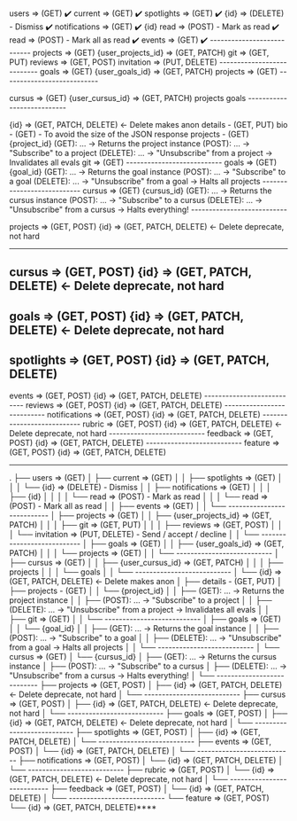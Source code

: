 
users => (GET) ✔️
  current => (GET)  ✔️
    spotlights => (GET) ✔️
      {id} => (DELETE) - Dismiss ✔️
    notifications => (GET) ✔️
      {id}
        read => (POST) - Mark as read ✔️
      read => (POST) - Mark all as read ✔️
    events => (GET) ✔️
    ---------------------------
  projects => (GET)
    {user_projects_id} => (GET, PATCH)
        git  => (GET, PUT)
        reviews  => (GET, POST)
        invitation  => (PUT, DELETE)
    ---------------------------
  goals => (GET)
    {user_goals_id} => (GET, PATCH)
        projects => (GET)
    ---------------------------

  cursus => (GET)
    {user_cursus_id} => (GET, PATCH)
        projects
        goals
    ---------------------------

  {id} => (GET, PATCH, DELETE) <- Delete makes anon
    details - (GET, PUT)
    bio - (GET) - To avoid the size of the JSON response
    projects - (GET)
      {project_id}
        (GET): ... -> Returns the project instance
        (POST): ... -> "Subscribe" to a project
        (DELETE): ... -> "Unsubscribe" from a project -> Invalidates all evals
        git => (GET)
        ---------------------------
    goals => (GET)
      {goal_id}
        (GET): ... -> Returns the goal instance
        (POST): ... -> "Subscribe" to a goal
        (DELETE): ... -> "Unsubscribe" from a goal -> Halts all projects
        ---------------------------
    cursus => (GET)
      {cursus_id}
        (GET): ... -> Returns the cursus instance
        (POST): ... -> "Subscribe" to a cursus
        (DELETE): ... -> "Unsubscribe" from a cursus -> Halts everything!
        ---------------------------

projects => (GET, POST)
  {id} => (GET, PATCH, DELETE) <- Delete deprecate, not hard

  ---------------------------
cursus => (GET, POST)
  {id} => (GET, PATCH, DELETE) <- Delete deprecate, not hard
  ---------------------------
goals => (GET, POST)
  {id} => (GET, PATCH, DELETE) <- Delete deprecate, not hard
  ---------------------------
spotlights => (GET, POST)
  {id} => (GET, PATCH, DELETE)
  ---------------------------
events => (GET, POST)
  {id} => (GET, PATCH, DELETE)
    ---------------------------
reviews => (GET, POST)
  {id} => (GET, PATCH, DELETE)
    ---------------------------
notifications => (GET, POST)
  {id} => (GET, PATCH, DELETE)
    ---------------------------
rubric => (GET, POST)
  {id} => (GET, PATCH, DELETE) <- Delete deprecate, not hard
    ---------------------------
feedback => (GET, POST)
  {id} => (GET, PATCH, DELETE)
    ---------------------------
feature => (GET, POST)
  {id} => (GET, PATCH, DELETE)

---

.
├── users => (GET)
│   ├── current => (GET)
│   │   ├── spotlights => (GET)
│   │   │   └── {id} => (DELETE) - Dismiss
│   │   ├── notifications => (GET)
│   │   │   ├── {id}
│   │   │   │   └── read => (POST) - Mark as read
│   │   │   └── read => (POST) - Mark all as read
│   │   ├── events => (GET)
│   │   └── ---------------------------
│   ├── projects => (GET)
│   │   ├── {user_projects_id} => (GET, PATCH)
│   │   │   ├── git  => (GET, PUT)
│   │   │   ├── reviews  => (GET, POST)
│   │   │   └── invitation  => (PUT, DELETE) - Send / accept / decline
│   │   └── ---------------------------
│   ├── goals => (GET)
│   │   ├── {user_goals_id} => (GET, PATCH)
│   │   │   └── projects => (GET)
│   │   └── ---------------------------
│   ├── cursus => (GET)
│   │   ├── {user_cursus_id} => (GET, PATCH)
│   │   │   ├── projects
│   │   │   └── goals
│   │   └── ---------------------------
│   └── {id} => (GET, PATCH, DELETE) <- Delete makes anon
│       ├── details - (GET, PUT)
│       ├── projects - (GET)
│       │   └── {project_id}
│       │       ├── (GET): ... -> Returns the project instance
│       │       ├── (POST): ... -> "Subscribe" to a project
│       │       ├── (DELETE): ... -> "Unsubscribe" from a project -> Invalidates all evals
│       │       ├── git => (GET)
│       │       └── ---------------------------
│       ├── goals => (GET)
│       │   └── {goal_id}
│       │       ├── (GET): ... -> Returns the goal instance
│       │       ├── (POST): ... -> "Subscribe" to a goal
│       │       ├── (DELETE): ... -> "Unsubscribe" from a goal -> Halts all projects
│       │       └── ---------------------------
│       └── cursus => (GET)
│           └── {cursus_id}
│               ├── (GET): ... -> Returns the cursus instance
│               ├── (POST): ... -> "Subscribe" to a cursus
│               ├── (DELETE): ... -> "Unsubscribe" from a cursus -> Halts everything!
│               └── ---------------------------
├── projects => (GET, POST)
│   ├── {id} => (GET, PATCH, DELETE) <- Delete deprecate, not hard
│   └── ---------------------------
├── cursus => (GET, POST)
│   ├── {id} => (GET, PATCH, DELETE) <- Delete deprecate, not hard
│   └── ---------------------------
├── goals => (GET, POST)
│   ├── {id} => (GET, PATCH, DELETE) <- Delete deprecate, not hard
│   └── ---------------------------
├── spotlights => (GET, POST)
│   ├── {id} => (GET, PATCH, DELETE)
│   └── ---------------------------
├── events => (GET, POST)
│   └── {id} => (GET, PATCH, DELETE)
│       └── ---------------------------
├── notifications => (GET, POST)
│   └── {id} => (GET, PATCH, DELETE)
│       └── ---------------------------
├── rubric => (GET, POST)
│   └── {id} => (GET, PATCH, DELETE) <- Delete deprecate, not hard
│       └── ---------------------------
├── feedback => (GET, POST)
│   └── {id} => (GET, PATCH, DELETE)
│       └── ---------------------------
└── feature => (GET, POST)
    └── {id} => (GET, PATCH, DELETE)****
